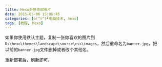 ```yaml
---
title: Hexo更换顶部图片
date: 2015-05-06 15:06:45
categories: [o(^▽^)┛电脑技术, hexo]
tags: [教程, hexo]
---
```


如果你使用默认主题，复制一张你喜欢的图片到`D:\hexo\themes\landscape\source\css\images`，然后重命名为`banner.jpg`，把以前的`banner.jpg`文件删掉或者改个其他名。

重新部署后，刷新即可。